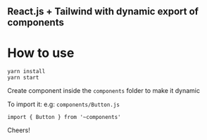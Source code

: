 ## React.js + Tailwind with dynamic export of components

# How to use
```
yarn install
yarn start
```

Create component inside the `components` folder to make it dynamic

To import it: e.g: `components/Button.js`
```
import { Button } from '~components'
```

Cheers!
